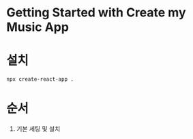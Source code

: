 # Getting Started with Create my Music App

# 설치
````
npx create-react-app .
````

# 순서
01. 기본 세팅 및 설치